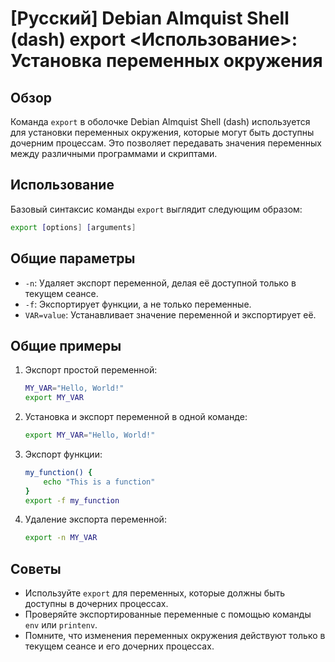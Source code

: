 # [Русский] Debian Almquist Shell (dash) export <Использование>: Установка переменных окружения

## Обзор
Команда `export` в оболочке Debian Almquist Shell (dash) используется для установки переменных окружения, которые могут быть доступны дочерним процессам. Это позволяет передавать значения переменных между различными программами и скриптами.

## Использование
Базовый синтаксис команды `export` выглядит следующим образом:

```sh
export [options] [arguments]
```

## Общие параметры
- `-n`: Удаляет экспорт переменной, делая её доступной только в текущем сеансе.
- `-f`: Экспортирует функции, а не только переменные.
- `VAR=value`: Устанавливает значение переменной и экспортирует её.

## Общие примеры
1. Экспорт простой переменной:
    ```sh
    MY_VAR="Hello, World!"
    export MY_VAR
    ```

2. Установка и экспорт переменной в одной команде:
    ```sh
    export MY_VAR="Hello, World!"
    ```

3. Экспорт функции:
    ```sh
    my_function() {
        echo "This is a function"
    }
    export -f my_function
    ```

4. Удаление экспорта переменной:
    ```sh
    export -n MY_VAR
    ```

## Советы
- Используйте `export` для переменных, которые должны быть доступны в дочерних процессах.
- Проверяйте экспортированные переменные с помощью команды `env` или `printenv`.
- Помните, что изменения переменных окружения действуют только в текущем сеансе и его дочерних процессах.